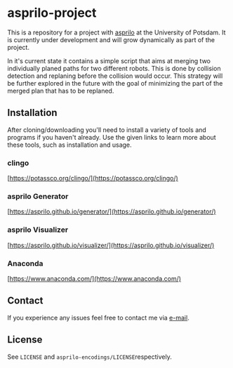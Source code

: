 # asprilo-project

This is a repository for a project with [asprilo](https://asprilo.github.io/) at the University of Potsdam.
It is currently under development and will grow dynamically as part of the project.

In it's current state it contains a simple script that aims at merging two individually planed paths for two different robots.
This is done by collision detection and replaning before the collision would occur. 
This strategy will be further explored in the future with the goal of minimizing the part of the merged plan that has to be replaned.

## Installation

After cloning/downloading you'll need to install a variety of tools and programs if you haven't already. Use the given links to learn more about these tools, such as installation and usage.

### clingo
[https://potassco.org/clingo/](https://potassco.org/clingo/)

### asprilo Generator
[https://asprilo.github.io/generator/](https://asprilo.github.io/generator/)

### asprilo Visualizer
[https://asprilo.github.io/visualizer/](https://asprilo.github.io/visualizer/)

### Anaconda
[https://www.anaconda.com/](https://www.anaconda.com/)

## Contact

If you experience any issues feel free to contact me via [e-mail](mailto:tramadan.up@gmail.com>).

## License
See `LICENSE` and `asprilo-encodings/LICENSE`respectively.
